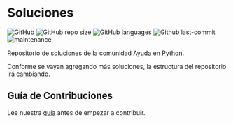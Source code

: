 # Soluciones

![GitHub](https://img.shields.io/github/license/AyudaEnPython/soluciones)
![GitHub repo size](https://img.shields.io/github/repo-size/AyudaEnPython/soluciones)
![GitHub languages](https://img.shields.io/github/languages/top/AyudaEnPython/soluciones)
![Github last-commit](https://img.shields.io/github/last-commit/AyudaEnPython/soluciones)
![maintenance](https://img.shields.io/maintenance/yes/2021)


Repositorio de soluciones de la comunidad [Ayuda en Python](https://www.facebook.com/groups/ayudaenpython/).

Conforme se vayan agregando más soluciones, la estructura del repositorio irá cambiando. 

## Guía de Contribuciones

Lee nuestra [guía](CONTRIBUTING.md) antes de empezar a contribuir.
